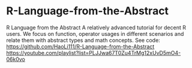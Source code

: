 # R-Language-from-the-Abstract
R Language from the Abstract
A relatively advanced tutorial for decent R users.
We focus on function, operator usages in different scenarios and relate them with abstract types and math concepts.
See code: https://github.com/HaoLi111/R-Language-from-the-Abstract
https://youtube.com/playlist?list=PLJJwa67T0Zu4TrMg12xUvD5mO4-06k0vo
